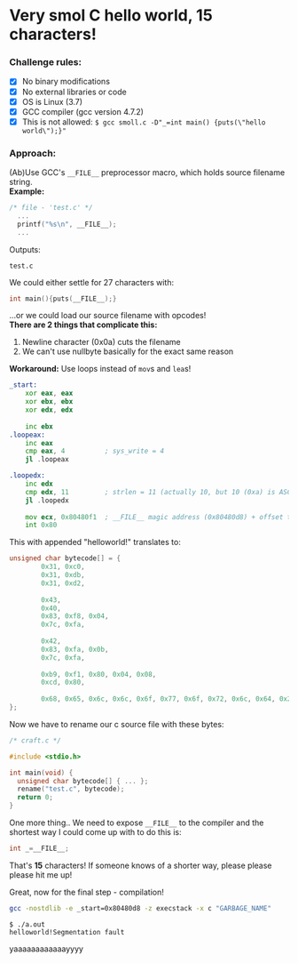 # Very smol C hello world, 15 characters!

### Challenge rules:
- [x] No binary modifications  
- [x] No external libraries or code
- [x] OS is Linux (3.7)
- [x] GCC compiler (gcc version 4.7.2)
- [x] This is not allowed: `$ gcc smoll.c -D"_=int main() {puts(\"hello world\");}"`

### Approach:
(Ab)Use GCC's `__FILE__` preprocessor macro, which holds source filename string.  
**Example:**
```c
/* file - 'test.c' */
  ...
  printf("%s\n", __FILE__);
  ...
```
Outputs:
```
test.c
```
We could either settle for 27 characters with:
```c
int main(){puts(__FILE__);}
```

...or we could load our source filename with opcodes!  
**There are 2 things that complicate this:**
1. Newline character (0x0a) cuts the filename
2. We can't use nullbyte basically for the exact same reason

**Workaround:**
Use loops instead of `mov`s and `lea`s!

```asm
_start:
    xor eax, eax
    xor ebx, ebx
    xor edx, edx
    
    inc ebx
.loopeax:
    inc eax
    cmp eax, 4          ; sys_write = 4
    jl .loopeax

.loopedx:
    inc edx
    cmp edx, 11         ; strlen = 11 (actually 10, but 10 (0xa) is ASCII newline, which we can't use
    jl .loopedx
    
    mov ecx, 0x80480f1  ; __FILE__ magic address (0x80480d8) + offset to "helloworld!"
    int 0x80
```

This with appended "helloworld!" translates to:

```c
unsigned char bytecode[] = {  
        0x31, 0xc0,
        0x31, 0xdb,
        0x31, 0xd2,
        
        0x43,
        0x40,
        0x83, 0xf8, 0x04,
        0x7c, 0xfa,
                              
        0x42,
        0x83, 0xfa, 0x0b,
        0x7c, 0xfa,
                              
        0xb9, 0xf1, 0x80, 0x04, 0x08,
        0xcd, 0x80,
                              
        0x68, 0x65, 0x6c, 0x6c, 0x6f, 0x77, 0x6f, 0x72, 0x6c, 0x64, 0x21
};
```

Now we have to rename our c source file with these bytes:
```c
/* craft.c */

#include <stdio.h>

int main(void) {
  unsigned char bytecode[] { ... };
  rename("test.c", bytecode);
  return 0;
}
```

One more thing..
We need to expose `__FILE__` to the compiler and the shortest way I could come up with to do this is:
```c
int _=__FILE__;
```

That's **15** characters! If someone knows of a shorter way, please please please hit me up!

Great, now for the final step - compilation!
```sh
gcc -nostdlib -e _start=0x80480d8 -z execstack -x c "GARBAGE_NAME"
```

```
$ ./a.out
helloworld!Segmentation fault
```

yaaaaaaaaaaaayyyy
